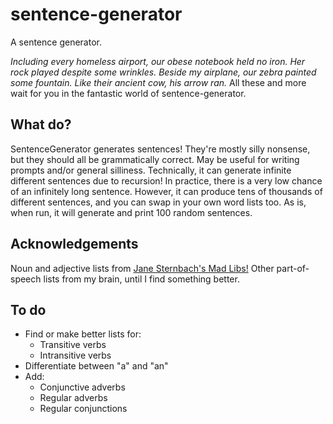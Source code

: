 # sentence-generator
A sentence generator.

*Including every homeless airport, our obese notebook held no iron.*
*Her rock played despite some wrinkles.*
*Beside my airplane, our zebra painted some fountain.*
*Like their ancient cow, his arrow ran.*
All these and more wait for you in the fantastic world of sentence-generator.

## What do?
SentenceGenerator generates sentences! They're mostly silly nonsense, but they should all be grammatically correct. May be useful for writing prompts and/or general silliness.
Technically, it can generate infinite different sentences due to recursion! In practice, there is a very low chance of an infinitely long sentence. However, it can produce tens of thousands of different sentences, and you can swap in your own word lists too.
As is, when run, it will generate and print 100 random sentences.

## Acknowledgements
Noun and adjective lists from [Jane Sternbach's Mad Libs!](https://github.com/janester/mad_libs)
Other part-of-speech lists from my brain, until I find something better.

## To do
* Find or make better lists for:
	* Transitive verbs
	* Intransitive verbs
* Differentiate between "a" and "an"
* Add:
	* Conjunctive adverbs
	* Regular adverbs
	* Regular conjunctions